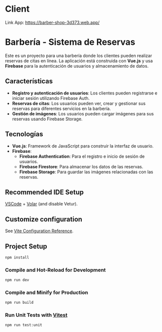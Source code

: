 # Client 

Link App:
https://barber-shop-3d373.web.app/



# Barbería - Sistema de Reservas

Este es un proyecto para una barbería donde los clientes pueden realizar reservas de citas en línea. La aplicación está construida con **Vue.js** y usa **Firebase** para la autenticación de usuarios y almacenamiento de datos.

## Características

- **Registro y autenticación de usuarios**: Los clientes pueden registrarse e iniciar sesión utilizando Firebase Auth.
- **Reservas de citas**: Los usuarios pueden ver, crear y gestionar sus reservas para diferentes servicios en la barbería.
- **Gestión de imágenes**: Los usuarios pueden cargar imágenes para sus reservas usando Firebase Storage.
  
## Tecnologías

- **Vue.js**: Framework de JavaScript para construir la interfaz de usuario.
- **Firebase**:
  - **Firebase Authentication**: Para el registro e inicio de sesión de usuarios.
  - **Firebase Firestore**: Para almacenar los datos de las reservas.
  - **Firebase Storage**: Para guardar las imágenes relacionadas con las reservas.













## Recommended IDE Setup

[VSCode](https://code.visualstudio.com/) + [Volar](https://marketplace.visualstudio.com/items?itemName=Vue.volar) (and disable Vetur).

## Customize configuration

See [Vite Configuration Reference](https://vite.dev/config/).

## Project Setup

```sh
npm install
```

### Compile and Hot-Reload for Development

```sh
npm run dev
```

### Compile and Minify for Production

```sh
npm run build
```

### Run Unit Tests with [Vitest](https://vitest.dev/)

```sh
npm run test:unit
```
